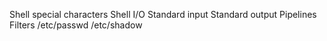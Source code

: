Shell special characters
Shell I/O
Standard input 
Standard output
Pipelines
Filters
/etc/passwd
/etc/shadow
